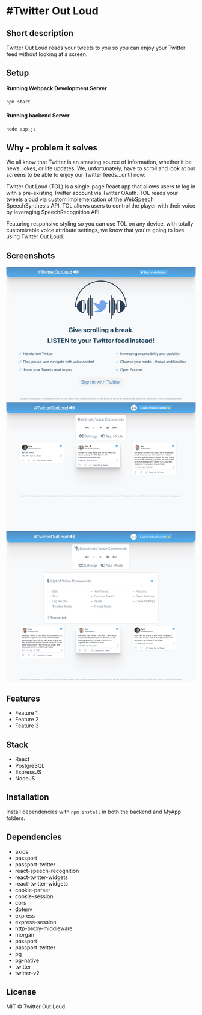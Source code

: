 # #Twitter Out Loud

## Short description

Twitter Out Loud reads your tweets to you so you can enjoy your Twitter feed without looking at a screen.

## Setup

#### Running Webpack Development Server

```sh
npm start
```

#### Running backend Server

```sh
node app.js
```

## Why - problem it solves

We all know that Twitter is an amazing source of information, whether it be news, jokes, or life updates. We, unfortunately, have to scroll and look at our screens to be able to enjoy our Twitter feeds...until now:

Twitter Out Loud (TOL) is a single-page React app that allows users to log in with a pre-existing Twitter account via Twitter OAuth. TOL reads your tweets aloud via custom implementation of the WebSpeech SpeechSynthesis API. TOL allows users to control the player with their voice by leveraging SpeechRecognition API.

Featuring responsive styling so you can use TOL on any device, with totally customizable voice attribute settings, we know that you're going to love using Twitter Out Loud.

## Screenshots

![Landing Page](https://github.com/Amazigh-SR/twitteroutloud/blob/master/docs/Landing_page.png)
![twitterOutLoud Player](https://github.com/Amazigh-SR/twitteroutloud/blob/master/docs/twitter_player.png)
![Voice Commands](https://github.com/Amazigh-SR/twitteroutloud/blob/master/docs/voice_commands.png)

## Features

- Feature 1
- Feature 2
- Feature 3

## Stack

- React
- PostgreSQL
- ExpressJS
- NodeJS

## Installation

Install dependencies with `npm install` in both the backend and MyApp folders.

## Dependencies

- axios
- passport
- passport-twitter
- react-speech-recognition
- react-twitter-widgets
- react-twitter-widgets
- cookie-parser
- cookie-session
- cors
- dotenv
- express
- express-session
- http-proxy-middleware
- morgan
- passport
- passport-twitter
- pg
- pg-native
- twitter
- twitter-v2

## License

MIT © Twitter Out Loud
